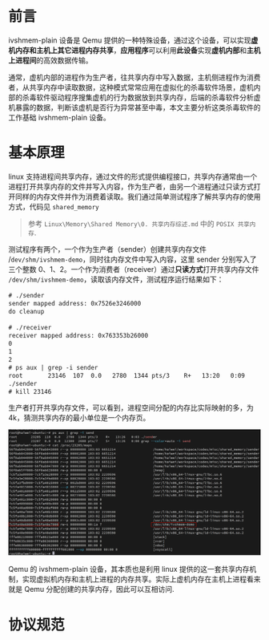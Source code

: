 
# 前言

ivshmem-plain 设备是 Qemu 提供的一种特殊设备，通过这个设备，可以实现**虚机内存和主机上其它进程内存共享**，**应用程序**可以利用**此设备**实现**虚机内部**和**主机上进程间**的高效数据传输。

通常，虚机内部的进程作为生产者，往共享内存中写入数据，主机侧进程作为消费者，从共享内存中读取数据，这种模式常常应用在虚拟化的杀毒软件场景，虚机内部的杀毒软件驱动程序搜集虚机的行为数据放到共享内存，后端的杀毒软件分析虚机暴露的数据，判断该虚机是否行为异常甚至中毒，本文主要分析这类杀毒软件的工作基础 ivshmem-plain 设备。

# 基本原理

linux 支持进程间共享内存，通过文件的形式提供编程接口，共享内存通常由一个进程打开共享内存的文件并写入内容，作为生产者，由另一个进程通过只读方式打开同样的内存文件并作为消费着读取。我们通过简单测试程序了解共享内存的使用方式，代码见 `shared_memory`

> 参考 `Linux\Memory\Shared Memory\0. 共享内存综述.md` 中的 `POSIX 共享内存`.

测试程序有两个，一个作为生产者（sender）创建共享内存文件 /`dev/shm/ivshmem-demo`，同时往内存文件中写入内容，这里 sender 分别写入了三个整数 0、1、2。一个作为消费者（receiver）通过**只读方式**打开共享内存文件 `/dev/shm/ivshmem-demo`，读取该内存文件，测试程序运行结果如下：

```
# ./sender
sender mapped address: 0x7526e3246000
do cleanup

# ./receiver
receiver mapped address: 0x763353b26000
0
1
2
# ps aux | grep -i sender
root       23146  107  0.0   2780  1344 pts/3    R+   13:20   0:09 ./sender
# kill 23146
```

生产者打开共享内存文件，可以看到，进程空间分配的内存比实际映射的多，为4k，猜测共享内存的最小单位是一个内存页。

![2024-05-14-13-30-01.png](./images/2024-05-14-13-30-01.png)

Qemu 的 ivshmem-plain 设备，其本质也是利用 linux 提供的这一套共享内存机制，实现虚拟机内存和主机上进程的内存共享。实际上虚机内存在主机上进程看来就是 Qemu 分配创建的共享内存，因此可以互相访问.

# 协议规范

